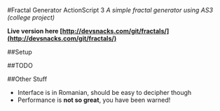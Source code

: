 #Fractal Generator ActionScript 3
_A simple fractal generator using AS3 (college project)_
<br/>

**Live version here [http://devsnacks.com/git/fractals/](http://devsnacks.com/git/fractals/)**

##Setup


##TODO


##Other Stuff

* Interface is in Romanian, should be easy to decipher though
* Performance is **not so great**, you have been warned!